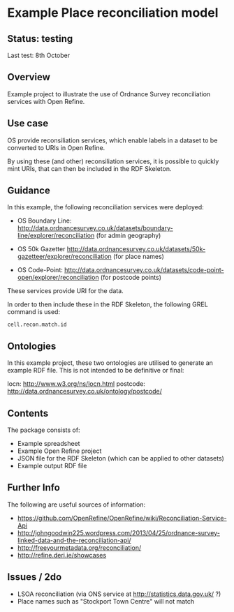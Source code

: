 Example Place reconciliation model
==================================

Status: testing 
---------------
Last test: 8th October

Overview
--------
Example project to illustrate the use of Ordnance Survey reconciliation services with Open Refine.

Use case
--------
OS provide reconsiliation services, which enable labels in a dataset to be converted to URIs in Open Refine.

By using these (and other) reconsiliation services, it is possible to quickly mint URIs, that can then be included in the RDF Skeleton.

Guidance
-----------
In this example, the following reconciliation services were deployed:

- OS Boundary Line: http://data.ordnancesurvey.co.uk/datasets/boundary-line/explorer/reconciliation (for admin geography)

- OS 50k Gazetter http://data.ordnancesurvey.co.uk/datasets/50k-gazetteer/explorer/reconciliation (for place names)

- OS Code-Point: http://data.ordnancesurvey.co.uk/datasets/code-point-open/explorer/reconciliation (for postcode points)

These services provide URI for the data.

In order to then include these in the RDF Skeleton, the following GREL command is used:

`cell.recon.match.id`


Ontologies
----------
In this example project, these two ontologies are utilised to generate an example RDF file.  This is not intended to be definitive or final:

locn: http://www.w3.org/ns/locn.html
postcode: http://data.ordnancesurvey.co.uk/ontology/postcode/

Contents
--------
The package consists of:

- Example spreadsheet
- Example Open Refine project 
- JSON file for the RDF Skeleton (which can be applied to other datasets)
- Example output RDF file

Further Info
------------
The following are useful sources of information:

- https://github.com/OpenRefine/OpenRefine/wiki/Reconciliation-Service-Api
- http://johngoodwin225.wordpress.com/2013/04/25/ordnance-survey-linked-data-and-the-reconciliation-api/
- http://freeyourmetadata.org/reconciliation/
- http://refine.deri.ie/showcases

Issues / 2do
------------

- LSOA reconciliation (via ONS service at http://statistics.data.gov.uk/ ?)
- Place names such as "Stockport Town Centre" will not match


